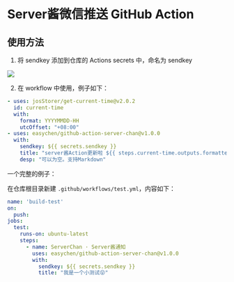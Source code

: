 # Server酱微信推送 GitHub Action



## 使用方法

1. 将 sendkey 添加到仓库的 Actions secrets 中，命名为 sendkey 

![](images/20230204173837.png)  

2. 在 workflow 中使用，例子如下：

```yml
- uses: josStorer/get-current-time@v2.0.2
  id: current-time
  with:
    format: YYYYMMDD-HH
    utcOffset: "+08:00"
- uses: easychen/github-action-server-chan@v1.0.0
  with:
    sendkey: ${{ secrets.sendkey }}
    title: "server酱Action更新啦 ${{ steps.current-time.outputs.formattedTime }}"
    desp: "可以为空。支持Markdown"
```

一个完整的例子：

在仓库根目录新建 `.github/workflows/test.yml`，内容如下：

```yaml
name: 'build-test'
on:
  push:
jobs:
  test:
    runs-on: ubuntu-latest
    steps:
      - name: ServerChan · Server酱通知
        uses: easychen/github-action-server-chan@v1.0.0
        with:
          sendkey: ${{ secrets.sendkey }}
          title: "我是一个小测试😝"
```